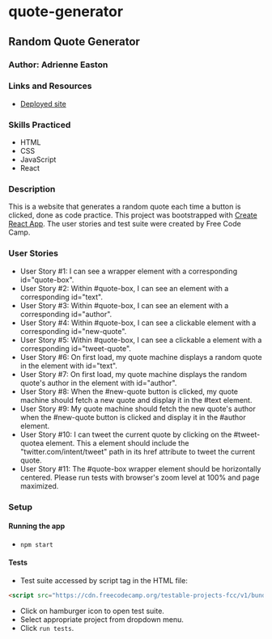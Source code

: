 # quote-generator

## Random Quote Generator

### Author: Adrienne Easton

### Links and Resources
* [Deployed site](https://romantic-goldberg-26fc8e.netlify.app/)

### Skills Practiced
* HTML
* CSS
* JavaScript
* React

### Description
This is a website that generates a random quote each time a button is clicked, done as code practice. This project was bootstrapped with [Create React App](https://github.com/facebook/create-react-app). The user stories and test suite were created by Free Code Camp.

### User Stories
* User Story #1: I can see a wrapper element with a corresponding id="quote-box".
* User Story #2: Within #quote-box, I can see an element with a corresponding id="text".
* User Story #3: Within #quote-box, I can see an element with a corresponding id="author".
* User Story #4: Within #quote-box, I can see a clickable element with a corresponding id="new-quote".
* User Story #5: Within #quote-box, I can see a clickable a element with a corresponding id="tweet-quote".
* User Story #6: On first load, my quote machine displays a random quote in the element with id="text".
* User Story #7: On first load, my quote machine displays the random quote's author in the element with id="author".
* User Story #8: When the #new-quote button is clicked, my quote machine should fetch a new quote and display it in the #text element.
* User Story #9: My quote machine should fetch the new quote's author when the #new-quote button is clicked and display it in the #author element.
* User Story #10: I can tweet the current quote by clicking on the #tweet-quotea element. This a element should include the "twitter.com/intent/tweet" path in its href attribute to tweet the current quote.
* User Story #11: The #quote-box wrapper element should be horizontally centered. Please run tests with browser's zoom level at 100% and page maximized.

### Setup

#### Running the app
* `npm start`
  
#### Tests
* Test suite accessed by script tag in the HTML file:

```HTML
<script src="https://cdn.freecodecamp.org/testable-projects-fcc/v1/bundle.js"></script>
```
* Click on hamburger icon to open test suite.
* Select appropriate project from dropdown menu.
* Click `run tests`.
